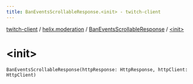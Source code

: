 ```yaml
---
title: BanEventsScrollableResponse.<init> - twitch-client
---
```


[twitch-client](../../index.html) / [helix.moderation](../index.html) / [BanEventsScrollableResponse](index.html) / [&lt;init&gt;](./-init-.html)

# &lt;init&gt;

`BanEventsScrollableResponse(httpResponse: HttpResponse, httpClient: HttpClient)`